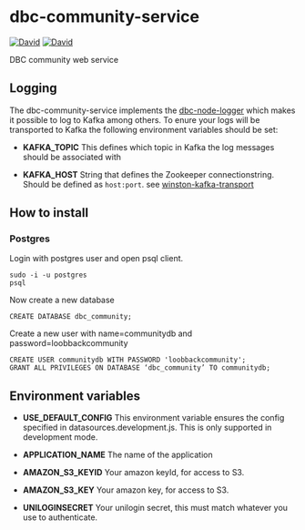 # dbc-community-service

[![David](https://img.shields.io/david/DBCDK/dbc-community-service.svg?style=flat-square)](https://david-dm.org/DBCDK/dbc-community-service#info=dependencies)
[![David](https://img.shields.io/david/dev/DBCDK/dbc-community-service.svg?style=flat-square)](https://david-dm.org/DBCDK/dbc-community-service#info=devDependencies)

DBC community web service

## Logging
The dbc-community-service implements the [dbc-node-logger](https://github.com/DBCDK/dbc-node-logger) which makes it possible to log to Kafka among others.
To enure your logs will be transported to Kafka the following environment variables should be set:

- __KAFKA_TOPIC__
This defines which topic in Kafka the log messages should be associated with

- __KAFKA_HOST__
String that defines the Zookeeper connectionstring. Should be defined as `host:port`.
see [winston-kafka-transport](https://www.npmjs.com/package/winston-kafka-transport)

## How to install

### Postgres

Login with postgres user and open psql client.

```Shell
sudo -i -u postgres
psql
```


Now create a new database

```PLpgSQL
CREATE DATABASE dbc_community;
```

Create a new user with name=communitydb and password=loobbackcommunity

```PLpgSQL
CREATE USER communitydb WITH PASSWORD 'loobbackcommunity';
GRANT ALL PRIVILEGES ON DATABASE ‘dbc_community’ TO communitydb;
```

## Environment variables

- __USE_DEFAULT_CONFIG__
This environment variable ensures the config specified in datasources.development.js. This is only supported in development mode.

- __APPLICATION_NAME__
The name of the application

- __AMAZON_S3_KEYID__
Your amazon keyId, for access to S3.

- __AMAZON_S3_KEY__
Your amazon key, for access to S3.

- __UNILOGINSECRET__
Your unilogin secret, this must match whatever you use to authenticate.
